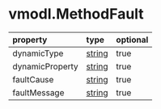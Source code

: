 vmodl.MethodFault
=================

| property | type | optional |
|:---------|:-----|:---------|
| dynamicType | [string](string.md "string") | true |
| dynamicProperty | [string](string.md "string") | true |
| faultCause | [string](string.md "string") | true |
| faultMessage | [string](string.md "string") | true |
